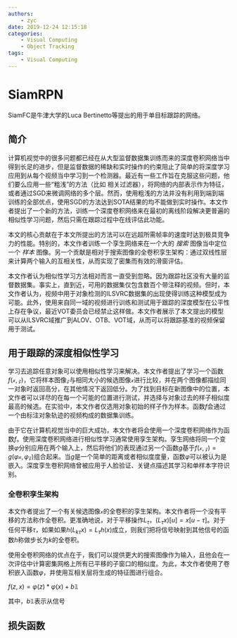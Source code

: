 ```yaml
---
authors:
    - zyc
date: 2019-12-24 12:15:18
categories:
    - Visual Computing
    - Object Tracking
tags:
    - Visual Computing
---
```


# SiamRPN

SiamFC是牛津大学的Luca Bertinetto等提出的用于单目标跟踪的网络。

## 简介

计算机视觉中的很多问题都已经在从大型监督数据集训练而来的深度卷积网络当中得到长足的进步，但是监督数据的稀缺和实时操作的约束阻止了简单的将深度学习应用到从每个视频当中学习到一个检测器。最近有一些工作旨在克服这些问题，他们要么应用一些“粗浅”的方法（比如 相关过滤器），将网络的内部表示作为特征，或者通过SGD来微调网络的多个层。然而，使用粗浅的方法并没有利用到端到端训练的全部优点，使用SGD的方法达到SOTA结果的均不能做到实时操作。本文作者提出了一个新的方法，训练一个深度卷积网络来在最初的离线阶段解决更普遍的相似性学习问题，然后只需在跟踪过程中在线评估此功能。

本文的核心贡献在于本文所提出的方法可以在远超所需帧率的速度时达到极具竞争力的性能。特别的，本文作者训练一个孪生网络来在一个大的 *搜索* 图像当中定位一个 *样本* 图像。另一个贡献是相对于搜索图像的全卷积孪生架构：通过双线性层来计算两个输入的互相关性，从而实现了密集而有效的滑窗评估。

本文作者认为相似性学习方法相对而言一直受到忽略。因为跟踪社区没有大量的监督数据集。事实上，直到近，可用的数据集仅包含数百个带注释的视频。但时，本文作者认为，视频中用于对象检测的ILSVRC数据集的出现使得训练这种模型成为可能。此外，使用来自同一域的视频进行训练和测试用于跟踪的深度模型在公平性上存在争议，最近VOT委员会已经禁止这样做。本文作者展示了本文提出的模型可以从ILSVRC域推广到ALOV、OTB、VOT域，从而可以将跟踪基准的视频保留用于测试。

## 用于跟踪的深度相似性学习

学习去追踪任意对象可以使用相似性学习来解决。本文作者提出了学习一个函数$f(\mathcal{x}, \mathcal{z})$，它将样本图像$\mathcal{z}$与相同大小的候选图像$\mathcal{x}$进行比较，并在两个图像都描绘同一对象时返回高分，在其他情况下返回低分。为了找到目标在新图像中的位置，本文作者可以详尽的在每一个可能的位置进行测试，并选择与对象过去的样子相似度最高的候选。在实验中，本文作者仅选用对象初始的样子作为样本。函数$f$会通过一个由标注对象轨迹的视频构成的数据集训练。

由于它在计算机视觉当中的巨大成功，本文作者将会使用一个深度卷积网络作为函数$f$。使用深度卷积网络进行相似性学习通常使用孪生架构。孪生网络将同一个变换$\varphi$分别应用在两个输入上，然后将他们的表现通过另一个函数$g$基于$f(\mathcal{x},\mathcal{z}) = g(\varphi\mathcal{x}, \varphi\mathcal{z})$组合起来。当$g$是一个简单的距离或者相似度度量，函数$\varphi$可以被认为是嵌入。深度孪生卷积网络曾被应用于人脸验证、关键点描述其学习和单样本字符识别。

### 全卷积孪生架构

本文作者提出了一个有关候选图像$\mathcal{x}$的全卷积的孪生架构。本文作者将一个没有平移的方法称作全卷积。更准确地说，对于平移操作$L_\tau$，$(L_{\tau} x)[u]=x[u - \tau]$。对于任何平移$\tau$，如果如果$h(L_{k\tau}x)=L_{\tau}h(x)$成立，则我们把将信号映射到其他信号的函数$h$称做步长为$k$的全卷积。

使用全卷积网络的优点在于，我们可以提供更大的搜索图像作为输入，且他会在一次评估中计算密集网格上所有已平移的子窗口的相似度。为此，本文作者使用了卷积嵌入函数$\varphi$，并使用互相关层将生成的特征图进行组合。

$f(z, x) = \varphi(z) * \varphi(x) + b\mathbb{1}$

其中，$b\mathbb{1}$表示从信号

## 损失函数


